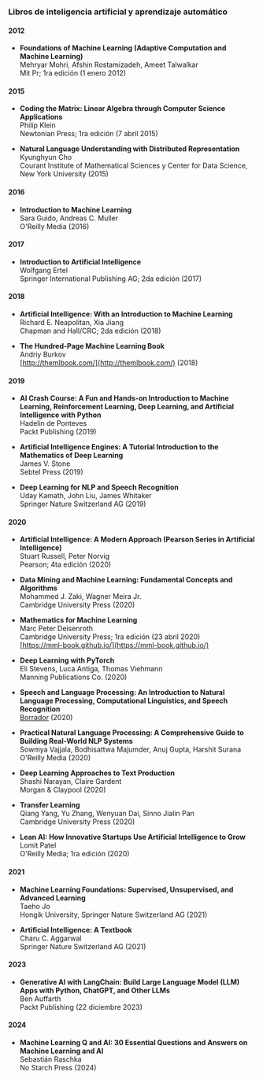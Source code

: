 ### Libros de inteligencia artificial y aprendizaje automático

#### 2012
- **Foundations of Machine Learning (Adaptive Computation and Machine Learning)**  
  Mehryar Mohri, Afshin Rostamizadeh, Ameet Talwalkar  
  Mit Pr; 1ra edición (1 enero 2012)  


#### 2015
- **Coding the Matrix: Linear Algebra through Computer Science Applications**  
  Philip Klein  
  Newtonian Press; 1ra edición (7 abril 2015)  

- **Natural Language Understanding with Distributed Representation**  
  Kyunghyun Cho  
  Courant Institute of Mathematical Sciences y Center for Data Science, New York University (2015)  

#### 2016
- **Introduction to Machine Learning**  
  Sara Guido, Andreas C. Muller  
  O'Reilly Media (2016)  

#### 2017
- **Introduction to Artificial Intelligence**  
  Wolfgang Ertel  
  Springer International Publishing AG; 2da edición (2017)  


#### 2018
- **Artificial Intelligence: With an Introduction to Machine Learning**  
  Richard E. Neapolitan, Xia Jiang  
  Chapman and Hall/CRC; 2da edición (2018)  

- **The Hundred-Page Machine Learning Book**  
  Andriy Burkov  
  [http://themlbook.com/](http://themlbook.com/) (2018)  


#### 2019

- **AI Crash Course: A Fun and Hands-on Introduction to Machine Learning, Reinforcement Learning, Deep Learning, and Artificial Intelligence with Python**  
  Hadelin de Ponteves  
  Packt Publishing (2019)  

- **Artificial Intelligence Engines: A Tutorial Introduction to the Mathematics of Deep Learning**  
  James V. Stone  
  Sebtel Press (2019)  

- **Deep Learning for NLP and Speech Recognition**  
  Uday Kamath, John Liu, James Whitaker  
  Springer Nature Switzerland AG (2019)  

#### 2020
- **Artificial Intelligence: A Modern Approach (Pearson Series in Artificial Intelligence)**  
  Stuart Russell, Peter Norvig  
  Pearson; 4ta edición (2020)  

- **Data Mining and Machine Learning: Fundamental Concepts and Algorithms**  
  Mohammed J. Zaki, Wagner Meira Jr.  
  Cambridge University Press (2020)  

- **Mathematics for Machine Learning**  
  Marc Peter Deisenroth  
  Cambridge University Press; 1ra edición (23 abril 2020)  
  [https://mml-book.github.io/](https://mml-book.github.io/)  

- **Deep Learning with PyTorch**  
  Eli Stevens, Luca Antiga, Thomas Viehmann  
  Manning Publications Co. (2020)  

- **Speech and Language Processing: An Introduction to Natural Language Processing, Computational Linguistics, and Speech Recognition**  
  [Borrador](https://web.stanford.edu/~jurafsky/slp3/ed3book_dec302020.pdf) (2020)  

- **Practical Natural Language Processing: A Comprehensive Guide to Building Real-World NLP Systems**  
  Sowmya Vajjala, Bodhisattwa Majumder, Anuj Gupta, Harshit Surana  
  O'Reilly Media (2020)  

- **Deep Learning Approaches to Text Production**  
  Shashi Narayan, Claire Gardent  
  Morgan & Claypool (2020)  

- **Transfer Learning**  
  Qiang Yang, Yu Zhang, Wenyuan Dai, Sinno Jialin Pan  
  Cambridge University Press (2020)  

- **Lean AI: How Innovative Startups Use Artificial Intelligence to Grow**  
  Lomit Patel  
  O'Reilly Media; 1ra edición (2020)  

#### 2021
- **Machine Learning Foundations: Supervised, Unsupervised, and Advanced Learning**  
  Taeho Jo  
  Hongik University, Springer Nature Switzerland AG (2021)  

- **Artificial Intelligence: A Textbook**  
  Charu C. Aggarwal  
  Springer Nature Switzerland AG (2021)  

#### 2023
- **Generative AI with LangChain: Build Large Language Model (LLM) Apps with Python, ChatGPT, and Other LLMs**  
  Ben Auffarth  
  Packt Publishing (22 diciembre 2023)  

#### 2024
- **Machine Learning Q and AI: 30 Essential Questions and Answers on Machine Learning and AI**  
  Sebastián Raschka  
  No Starch Press (2024)  
